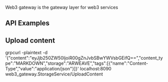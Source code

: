 Web3 gateway is the gateway layer for web3 services

## API Examples

## Upload content
grpcurl -plaintext -d '{"content":"eyJjb250ZW50IjoiR00gZnJvbSBwYWVsbGEifQ==","content_type":"MARKDOWN","storage":"ARWEAVE","tags":[{"name":"Content-Type","value":"application/json"}]}' localhost:8090 web3_gateway.StorageService/UploadContent
